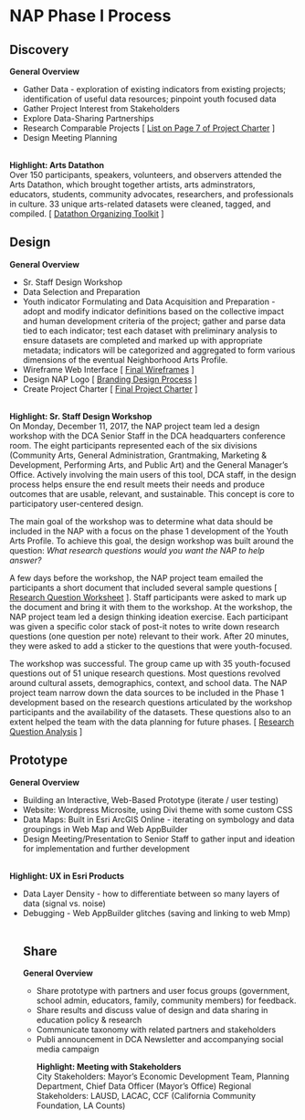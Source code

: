 <strong><h1>NAP Phase I Process</strong></h1>

<strong><h2>Discovery</strong></h2>
<strong>General Overview</strong>
<ul>
<li>Gather Data - exploration of existing indicators from existing projects; identification of useful data resources; pinpoint youth focused data</li>
  <li>Gather Project Interest from Stakeholders</li>
  <li>Explore Data-Sharing Partnerships</li>
  <li>Research Comparable Projects [ <a href="https://drive.google.com/open?id=1pEePDhbQ-LntsqSKYNGQUbB4TB3lNSJ0" target="_blank">List on Page 7 of Project Charter</a> ] </li>
  <li>Design Meeting Planning</li>
  </ul>
<br>
<strong>Highlight: Arts Datathon</strong>
<br>Over 150 participants, speakers, volunteers, and observers attended the Arts Datathon, which brought together artists, arts adminstrators, educators, students, community advocates, researchers, and professionals in culture. 33 unique arts-related datasets were cleaned, tagged, and compiled. [ <a href="https://drive.google.com/open?id=1iKZGpPeeWfqPgJTZFGuKmD9a1Rx2z7Kc" target="_blank">Datathon Organizing Toolkit</a> ]  
<br>
<strong><h2>Design</strong></h2>
<strong>General Overview</strong>
<ul>
  <li>Sr. Staff Design Workshop</li>
  <li>Data Selection and Preparation</li>
<li>Youth indicator Formulating and Data Acquisition and Preparation - adopt and modify indicator definitions based on the collective impact and human development criteria of the project; gather and parse data tied to each indicator; test each dataset with preliminary analysis to ensure datasets are completed and marked up with appropriate metadata; indicators will be categorized and aggregated to form various dimensions of the eventual Neighborhood Arts Profile.</li>
  <li>Wireframe Web Interface [ <a href="https://drive.google.com/open?id=1nSvTDXzfkB64kYbMqnYD2q2vgrcsq08f" target="_blank">Final Wireframes</a> ] </li>
<li>Design NAP Logo [ <a href="https://drive.google.com/open?id=1T-TOmCMHmQPNCGUP_IEfkv1gRTO7-08H" target="_blank">Branding Design Process</a> ]  </li>
  <li>Create Project Charter [ <a href="https://drive.google.com/open?id=1pEePDhbQ-LntsqSKYNGQUbB4TB3lNSJ0" target="_blank">Final Project Charter</a> ]</li>
    </ul>
<br>
    <strong>Highlight: Sr. Staff Design Workshop</strong>
    <br>
On Monday, December 11, 2017, the NAP project team led a design workshop with the DCA Senior Staff in the DCA headquarters conference room. The eight participants represented each of the six divisions (Community Arts, General Administration, Grantmaking, Marketing & Development, Performing Arts, and Public Art) and the General Manager’s Office. Actively involving the main users of this tool, DCA staff, in the design process helps ensure the end result meets their needs and produce outcomes that are usable, relevant, and sustainable. This concept is core to participatory user-centered design.

The main goal of the workshop was to determine what data should be included in the NAP with a focus on the phase 1 development of the Youth Arts Profile. To achieve this goal, the design workshop was built around the question: <i>What research questions would you want the NAP to help answer?</i>

A few days before the workshop, the NAP project team emailed the participants a short document that included several sample questions [ <a href="https://drive.google.com/open?id=1vbR3h9vOxK0CaZscWoVhZIwVpDNIztA5" target="_blank">Research Question Worksheet</a> ]. Staff participants were asked to mark up the document and bring it with them to the workshop. At the workshop, the NAP project team led a design thinking ideation exercise. Each participant was given a specific color stack of post-it notes to write down research questions (one question per note) relevant to their work. After 20 minutes, they were asked to add a sticker to the questions that were youth-focused. 

The workshop was successful. The group came up with 35 youth-focused questions out of 51 unique research questions. Most questions revolved around cultural assets, demographics, context, and school data. The NAP project team narrow down the data sources to be included in the Phase 1 development based on the research questions articulated by the workshop participants and the availability of the datasets. These questions also to an extent helped the team with the data planning for future phases. [ <a href="https://drive.google.com/open?id=1-xstoeE-lb2l4lKMM8ecQNFHdMnftyRT">Research Question Analysis</a> ]
<br>
<strong><h2>Prototype</strong></h2>
<strong>General Overview</strong>
<ul>
  <li>Building an Interactive, Web-Based Prototype (iterate / user testing) </li>
  <li>Website: Wordpress Microsite, using Divi theme with some custom CSS </li> 
<li>Data Maps: Built in Esri ArcGIS Online - iterating on symbology and data groupings in Web Map and Web AppBuilder
<li>Design Meeting/Presentation to Senior Staff to gather input and ideation for implementation and further development</li>
  </ul>
<br>
<strong>Highlight: UX in Esri Products</strong>
<br>
<ul>
<li>Data Layer Density - how to differentiate between so many layers of data (signal vs. noise)</li>
  <li>Debugging - Web AppBuilder glitches (saving and linking to web Mmp)</li>
<br>
<strong><h2>Share</strong></h2>
  <strong>General Overview</strong>
<ul>
  <li>Share prototype with partners and user focus groups (government, school admin, educators, family, community members) for feedback.</li>
  <li>Share results and discuss value of design and data sharing in education policy & research</li>
  <li>Communicate taxonomy with related partners and stakeholders</li>
  <li>Publi announcement in DCA Newsletter and accompanying social media campaign</li>

<strong>Highlight: Meeting with Stakeholders</strong>
<br>
City Stakeholders: Mayor’s Economic Development Team, Planning Department, Chief Data Officer (Mayor’s Office)
Regional Stakeholders: LAUSD, LACAC, CCF (California Community Foundation, LA Counts)
